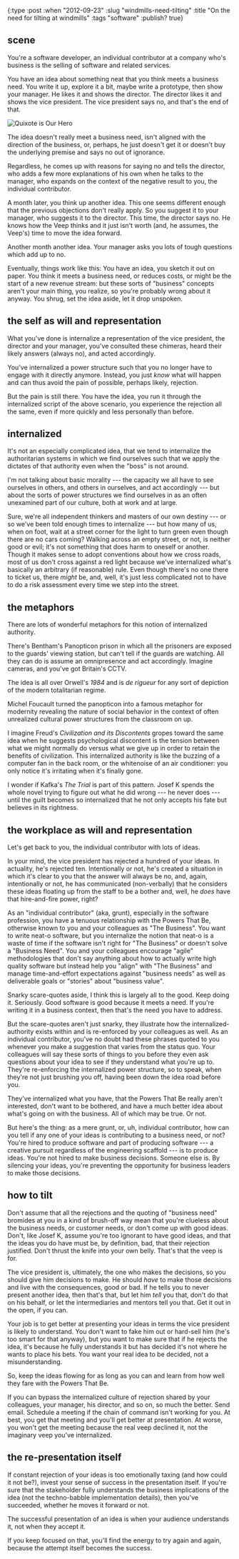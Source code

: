 {:type :post
 :when "2012-09-23"
 :slug "windmills-need-tilting"
 :title "On the need for tilting at windmills"
 :tags "software"
 :publish? true}

## scene

You're a software developer, an individual contributor at a company
who's business is the selling of software and related services.

You have an idea about something neat that you think meets a business
need. You write it up, explore it a bit, maybe write a prototype, then
show your manager. He likes it and shows the director. The director
likes it and shows the vice president. The vice president says no, and
that's the end of that.

![Quixote is Our Hero](/pix/picasso-quixote.jpg)

The idea doesn't really meet a business need, isn't aligned with the
direction of the business, or, perhaps, he just doesn't get it or
doesn't buy the underlying premise and says no out of ignorance.

Regardless, he comes up with reasons for saying no and tells the
director, who adds a few more explanations of his own when he talks to
the manager, who expands on the context of the negative result to you,
the individual contributor.

A month later, you think up another idea. This one seems different
enough that the previous objections don't really apply. So you suggest
it to your manager, who suggests it to the director. This time, the
director says no. He knows how the Veep thinks and it just isn't worth
(and, he assumes, the Veep's) time to move the idea forward.

Another month another idea. Your manager asks you lots of tough
questions which add up to no.

Eventually, things work like this: You have an idea, you sketch it out
on paper. You think it meets a business need, or reduces costs, or
might be the start of a new revenue stream: but these sorts of
"business" concepts aren't your main thing, you realize, so you're
probably wrong about it anyway. You shrug, set the idea aside, let it
drop unspoken.

## the self as will and representation

What you've done is internalize a representation of the vice
president, the director and your manager, you've consulted these
chimeras, heard their likely answers (always no), and acted
accordingly.

You've internalized a power structure such that you no longer have to
engage with it directly anymore. Instead, you just _know_ what will
happen and can thus avoid the pain of possible, perhaps likely,
rejection.

But the pain is still there. You have the idea, you run it through
the internalized script of the above scenario, you experience the
rejection all the same, even if more quickly and less personally than
before.

## internalized

It's not an especially complicated idea, that we tend to internalize
the authoritarian systems in which we find ourselves such that we
apply the dictates of that authority even when the "boss" is not
around.

I'm not talking about basic morality --- the capacity we all have to
see ourselves in others, and others in ourselves, and act accordingly
--- but about the sorts of power structures we find ourselves in as an
often unexamined part of our culture, both at work and at large.

Sure, we're all independent thinkers and masters of our own destiny
--- or so we've been told enough times to internalize --- but how many
of us, when on foot, wait at a street corner for the light to turn
green even though there are no cars coming? Walking across an empty
street, or not, is neither good or evil; it's not something that does
harm to oneself or another. Though it makes sense to adopt conventions
about how we cross roads, most of us don't cross against a red light
because we've internalized what's basically an arbitrary (if
reasonable) rule. Even though there's no one there to ticket us, there
_might_ be, and, well, it's just less complicated not to have to do a
risk assessment every time we step into the street.

## the metaphors

There are lots of wonderful metaphors for this notion of internalized
authority.

There's Bentham's Panopticon prison in which all the prisoners are
exposed to the guards' viewing station, but can't tell if the guards
are watching. All they can do is assume an omnipresence and act
accordingly. Imagine cameras, and you've got Britain's CCTV.

The idea is all over Orwell's _1984_ and is _de rigueur_ for any sort
of depiction of the modern totalitarian regime.

Michel Foucault turned the panopticon into a famous metaphor for
modernity revealing the nature of social behavior in the context of
often unrealized cultural power structures from the classroom on up.

I imagine Freud's _Civilization and its Discontents_ gropes toward the
same idea when he suggests psychological discontent is the tension
between what we might normally do versus what we give up in order to
retain the benefits of civilization. This internalized authority is
like the buzzing of a computer fan in the back room, or the whitenoise
of an air conditioner: you only notice it's irritating when it's
finally gone.

I wonder if Kafka's _The Trial_ is part of this pattern. Josef K
spends the whole novel trying to figure out what he did wrong --- he
never does --- until the guilt becomes so internalized that he not
only accepts his fate but believes in its rightness.


## the workplace as will and representation

Let's get back to you, the individual contributor with lots of ideas.

In your mind, the vice president has rejected a hundred of your
ideas. In actuality, he's rejected ten. Intentionally or not, he's
created a situation in which it's clear to you that the answer will
always be no, and, again, intentionally or not, he has communicated
(non-verbally) that he considers these ideas floating up from the
staff to be a bother and, well, he _does_ have that hire-and-fire
power, right?

As an "individual contributor" (aka, grunt), especially in the
software profession, you have a tenuous relationship with the Powers
That Be, otherwise known to you and your colleagues as "The Business".
You want to write neat-o software, but you internalize the notion that
neat-o is a waste of time if the software isn't right for "The
Business" or doesn't solve a "Business Need". You and your colleagues
encourage "agile" methodologies that don't say anything about how to
actually write high quality software but instead help you "align"
with "The Business" and manage time-and-effort expectations against
"business needs" as well as deliverable goals or "stories" about
"business value".

Snarky scare-quotes aside, I think this is largely all to the
good. Keep doing it. Seriously. Good software is good because it meets
a need. If you're writing it in a business context, then that's the
need you have to address.

But the scare-quotes aren't just snarky, they illustrate how the
internalized-authority exists within and is re-enforced by your
colleagues as well. As an individual contributor, you've no doubt had
these phrases quoted to you whenever you make a suggestion that varies
from the status quo. Your colleagues will say these sorts of things to
you before they even ask questions about your idea to see if they
understand what you're up to. They're re-enforcing the internalized
power structure, so to speak, when they're not just brushing you off,
having been down the idea road before you.

They've internalized what you have, that the Powers That Be really
aren't interested, don't want to be bothered, and have a much better
idea about what's going on with the business. All of which may be
true. Or not.

But here's the thing: as a mere grunt, or, uh, individual contributor,
how can you tell if any one of your ideas is contributing to a
business need, or not? You're hired to produce software and part of
producing software --- a creative pursuit regardless of the
engineering scaffold --- is to produce ideas. You're not hired to make
business decisions. Someone else is. By silencing your ideas, you're
preventing the opportunity for business leaders to make those
decisions.

## how to tilt

Don't assume that all the rejections and the quoting of "business
need" bromides at you in a kind of brush-off way mean that you're
clueless about the business needs, or customer needs, or don't come up
with good ideas. Don't, like Josef K, assume you're too ignorant to
have good ideas, and that the ideas you do have must be, by
definition, bad, that their rejection justified. Don't thrust the
knife into your own belly. That's that the veep is for.

The vice president is, ultimately, the one who makes the decisions, so
you should give him decisions to make. He should _have_ to make those
decisions and live with the consequences, good or bad. If he tells you
to never present another idea, then that's that, but let him _tell_
you that, don't do that on his behalf, or let the intermediaries and
mentors tell you that. Get it out in the open, if you can.

Your job is to get better at presenting your ideas in terms the vice
president is likely to understand. You don't want to fake him out or
hard-sell him (he's too smart for that anyway), but you want to make
sure that if he rejects the idea, it's because he fully understands it
but has decided it's not where he wants to place his bets. You want
your real idea to be decided, not a misunderstanding.

So, keep the ideas flowing for as long as you can and learn from how
well they fare with the Powers That Be.

If you can bypass the internalized culture of rejection shared by your
colleagues, your manager, his director, and so on, so much the
better. Send email. Schedule a meeting if the chain of command isn't
working for you. At best, you get that meeting and you'll get better
at presentation. At worse, you won't get the meeting because the real
veep declined it, not the imaginary veep you've internalized.

## the re-presentation itself

If constant rejection of your ideas is too emotionally taxing (and how
could it not be?), invest your sense of success in the presentation
itself. If you're sure that the stakeholder fully understands the
business implications of the idea (not the techno-babble
implementation details), then you've succeeded, whether he moves it
forward or not.

The successful presentation of an idea is when your audience
understands it, not when they accept it.

If you keep focused on that, you'll find the energy to try again and
again, because the attempt itself becomes the success.

